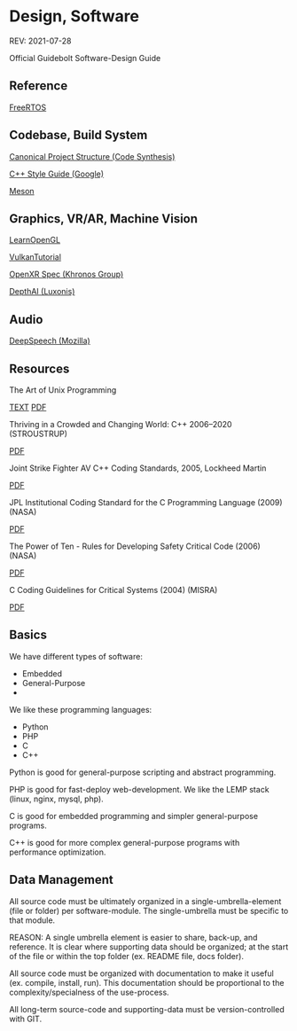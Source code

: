 # Design, Software

REV: 2021-07-28

Official Guidebolt Software-Design Guide

## Reference

[FreeRTOS](https://www.freertos.org)

## Codebase, Build System

[Canonical Project Structure (Code Synthesis)](http://open-std.org/JTC1/SC22/WG21/docs/papers/2018/p1204r0.html)

[C++ Style Guide (Google)](https://google.github.io/styleguide/cppguide.html)

[Meson](https://mesonbuild.com/)

## Graphics, VR/AR, Machine Vision

[LearnOpenGL](https://learnopengl.com/)

[VulkanTutorial](https://vulkan-tutorial.com/)

[OpenXR Spec (Khronos Group)](https://www.khronos.org/registry/OpenXR/specs/1.0/html/xrspec.html)

[DepthAI (Luxonis)](https://docs.luxonis.com/en/latest/)

## Audio

[DeepSpeech (Mozilla)](https://github.com/mozilla/DeepSpeech)

## Resources

The Art of Unix Programming

[TEXT](https://archive.org/stream/ost-computer-science-the_art_of_unix_programming-1/the_art_of_unix_programming%20%281%29_djvu.txt) [PDF](https://ia800202.us.archive.org/27/items/ost-computer-science-the_art_of_unix_programming-1/the_art_of_unix_programming%20%281%29.pdf)

Thriving in a Crowded and Changing World: C++ 2006–2020 (STROUSTRUP)

[PDF](https://web.archive.org/web/20210717062203/https://www.stroustrup.com/hopl20main-p5-p-bfc9cd4--final.pdf)

Joint Strike Fighter AV C++ Coding Standards, 2005, Lockheed Martin

[PDF](http://www.stroustrup.com/JSF-AV-rules.pdf)

JPL Institutional Coding Standard for the C Programming Language (2009) (NASA)

[PDF](http://web.archive.org/web/20190219155254/http://lars-lab.jpl.nasa.gov/JPL_Coding_Standard_C.pdf)

The Power of Ten - Rules for Developing Safety Critical Code (2006) (NASA)

[PDF](https://spinroot.com/gerard/pdf/P10.pdf)

C Coding Guidelines for Critical Systems (2004) (MISRA)

[PDF](http://caxapa.ru/thumbs/468328/misra-c-2004.pdf)

## Basics

We have different types of software:

* Embedded
* General-Purpose
* 

We like these programming languages:

* Python
* PHP
* C
* C++

Python is good for general-purpose scripting and abstract programming.

PHP is good for fast-deploy web-development. We like the LEMP stack (linux, nginx, mysql, php).

C is good for embedded programming and simpler general-purpose programs.

C++ is good for more complex general-purpose programs with performance optimization.

## Data Management

All source code must be ultimately organized in a single-umbrella-element (file or folder) per software-module. The single-umbrella must be specific to that module.

REASON: A single umbrella element is easier to share, back-up, and reference. It is clear where supporting data should be organized; at the start of the file or within the top folder (ex. README file, docs folder).

All source code must be organized with documentation to make it useful (ex. compile, install, run). This documentation should be proportional to the complexity/specialness of the use-process.

All long-term source-code and supporting-data must be version-controlled with GIT.














